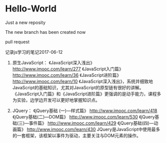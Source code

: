 # Hello-World
Just a new reposity

The new branch has been created now


pull request

记录js学习的笔记2017-06-12

1. 原生JavaScript： 
《JavaScript深入浅出》 http://www.imooc.com/learn/277 
《JavaScript入门篇》 http://www.imooc.com/learn/36 
《JavaScript进阶篇》 http://www.imooc.com/learn/10 
《JavaScript深入浅出》，系统并细致地JavaScript的基础知识，尤其对JavaScript的原型链有很好的讲解。
《JavaScript入门篇》和《JavaScript进阶篇》更强调的是动手能力，课程多为实验，边学边开发可以更好地掌握知识点。


2. JQuery： 
《jQuery基础 (一)—样式篇》 http://www.imooc.com/learn/418 
《jQuery基础(二)—DOM篇》 http://www.imooc.com/learn/530 
《jQuery基础(三)—事件篇》 http://www.imooc.com/learn/429 
《jQuery基础(四)—动画篇》 http://www.imooc.com/learn/430 
JQuery是JavaScript中使用最多的一套框架，该框架以事件为驱动，主要关注与DOM元素的操作。
